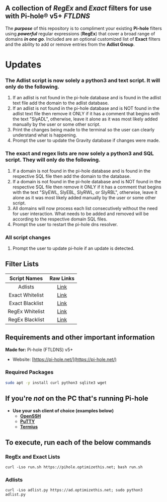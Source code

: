 ## A collection of *RegEx* and *Exact* filters for use with Pi-hole® v5+ *FTLDNS*

The ***purpose*** of this repository is to compliment your existing **Pi-hole** filters using ***powerful*** regular expressions (**RegEx**) that cover a broad range of domains ***in one go***. Included are an optional customized list of **Exact** filters and the ability to add or remove entries from the **Adlist Group**.

# Updates
### The Adlist script is now solely a python3 and text script. It will only do the following.
  1. If an adlist is not found in the pi-hole database and is found in the adlist text file add the domain to the adlist database.
  2. If an adlist is not found in the pi-hole database and is NOT found in the adlist text file then remove it ONLY if it has a comment that begins with the text "SlyADL", otherwise, leave it alone as it was most likely added manually by the user or some other script.
  3. Print the changes being made to the terminal so the user can clearly understand what is happening.
  4. Prompt the user to update the Gravity database if changes were made.
### The exact and regex lists are now solely a python3 and SQL script. They will only do the following.
  1. If a domain is not found in the pi-hole database and is found in the respective SQL file then add the domain to the database.
  2. If a domain is not found in the pi-hole database and is NOT found in the respective SQL file then remove it ONLY if it has a comment that begins with the text "SlyEWL, SlyEBL, SlyRWL, or SlyRBL", otherwise, leave it alone as it was most likely added manually by the user or some other script.
  3. All domains will now process each list consecutively without the need for user interaction. What needs to be added and removed will be according to the respective domain SQL files.
  4. Prompt the user to restart the pi-hole dns resolver.
### All script changes
  1. Prompt the user to update pi-hole if an update is detected.

## Filter Lists

| Script Names | Raw Links |
| :----: | :----: |
| Adlists | [Link](https://raw.githubusercontent.com/slyfox1186/pihole-regex/main/domains/adlists.txt) |
| Exact Whitelist | [Link](https://raw.githubusercontent.com/slyfox1186/pihole-regex/main/domains/exact-whitelist.sql) |
| Exact Blacklist | [Link](https://raw.githubusercontent.com/slyfox1186/pihole-regex/main/domains/exact-blacklist.sql) |
| RegEx Whitelist | [Link](https://raw.githubusercontent.com/slyfox1186/pihole-regex/main/domains/regex-whitelist.sql) |
| RegEx Blacklist | [Link](https://raw.githubusercontent.com/slyfox1186/pihole-regex/main/domains/regex-blacklist.sql) |

## Requirements and other important information
**Made for:** Pi-hole (FTLDNS) v5+
  - Website: [https://pi-hole.net/](https://pi-hole.net/)

### Required Packages
```bash
sudo apt -y install curl python3 sqlite3 wget
```

## If you're *not* on the PC that's running Pi-hole
* **Use your ssh client of choice (examples below)**
  - **[OpenSSH](https://www.openssh.com/)**
  - **[PuTTY](https://www.putty.org/)**
  - **[Termius](https://termius.com/)**

## To execute, run each of the below commands

### RegEx and Exact Lists
```
curl -Lso run.sh https://pihole.optimizethis.net; bash run.sh
```
### Adlists
```
curl -Lso adlist.py https://ad.optimizethis.net; sudo python3 adlist.py
```
